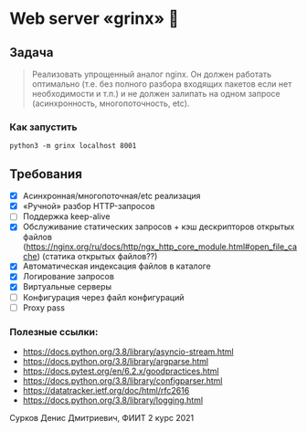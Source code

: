 # Web server «grinx» 🥸

## Задача
> Реализовать упрощенный аналог nginx. Он должен работать оптимально (т.е. без полного разбора входящих пакетов если нет необходимости и т.п.) и не должен залипать на одном запросе (асинхронность, многопоточность, etc).


### Как запустить
`python3 -m grinx localhost 8001`


## Требования
- [x] Асинхронная/многопоточная/etc реализация
- [x] «Ручной» разбор HTTP-запросов
- [ ] Поддержка keep-alive
- [x] Обслуживание статических запросов + кэш дескрипторов открытых файлов (https://nginx.org/ru/docs/http/ngx_http_core_module.html#open_file_cache)  (статика открытых файлов??)
- [x] Автоматическая индексация файлов в каталоге
- [x] Логирование запросов
- [x] Виртуальные серверы
- [ ] Конфигурация через файл конфигураций
- [ ] Proxy pass

### Полезные ссылки:
- https://docs.python.org/3.8/library/asyncio-stream.html
- https://docs.python.org/3.8/library/argparse.html
- https://docs.pytest.org/en/6.2.x/goodpractices.html
- https://docs.python.org/3.8/library/configparser.html
- https://datatracker.ietf.org/doc/html/rfc2616
- https://docs.python.org/3.8/library/logging.html

Сурков Денис Дмитриевич, ФИИТ 2 курс 2021